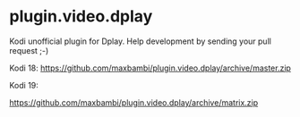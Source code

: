 # plugin.video.dplay
Kodi unofficial plugin for Dplay.
Help development by sending your pull request ;-)

Kodi 18: 
https://github.com/maxbambi/plugin.video.dplay/archive/master.zip

Kodi 19:

https://github.com/maxbambi/plugin.video.dplay/archive/matrix.zip
